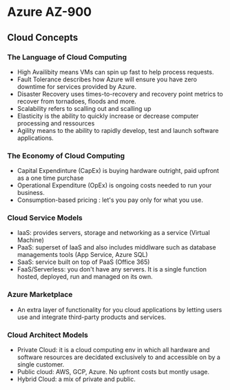 # Azure AZ-900

## Cloud Concepts


### The Language of Cloud Computing

- High Availibity means VMs can spin up fast to help process requests.
- Fault Tolerance describes how Azure will ensure you have zero downtime for
  services provided by Azure.
- Disaster Recovery uses times-to-recovery and recovery point metrics to
  recover from tornadoes, floods and more.
- Scalability refers to scalling out and scalling up
- Elasticity is the ability to quickly increase or decrease computer processing
  and ressources
- Agility means to the ability to rapidly develop, test and launch software
  applications.


### The Economy of Cloud Computing

- Capital Expendinture (CapEx) is buying hardware outright, paid upfront as a
  one time purchase
- Operational Expenditure (OpEx) is ongoing costs needed to run your business.
- Consumption-based pricing : let's you pay only for what you use.


### Cloud Service Models

- IaaS: provides servers, storage and networking as a service (Virtual
  Machine)
- PaaS: superset of IaaS and also includes middlware such as database
  managements tools (App Service, Azure SQL)
- SaaS: service built on top of PaaS (Office 365)
- FaaS/Serverless: you don't have any servers. It is a single function hosted,
  deployed, run and managed on its own.


### Azure Marketplace

- An extra layer of functionality for you cloud applications by letting users
  use and integrate third-party products and services.

### Cloud Architect Models

- Private Cloud: it is a cloud computing env in which all hardware and software
  resources are decidated exclusively to and accessible on by a single
  customer.
- Public cloud: AWS, GCP, Azure. No upfront costs but montly usage.
- Hybrid Cloud: a mix of private and public.


